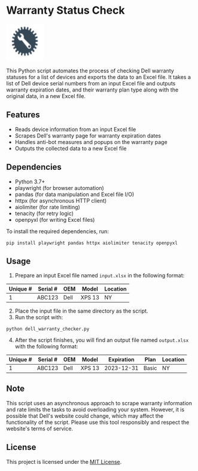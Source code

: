 # Warranty Status Check
 <img src="/images/logo.svg" height="100" width="100"> 
<p>This Python script automates the process of checking Dell warranty statuses for a list of devices and exports the data to an Excel file. It takes a list of Dell device serial numbers from an input Excel file and outputs warranty expiration dates, and their warranty plan type along with the original data, in a new Excel file.</p>

<h2>Features</h2>
<ul>
 <li>Reads device information from an input Excel file</li>
 <li>Scrapes Dell's warranty page for warranty expiration dates</li>
 <li>Handles anti-bot measures and popups on the warranty page</li>
 <li>Outputs the collected data to a new Excel file</li>
</ul>
 
<h2>Dependencies</h2>
<ul>
 <li>Python 3.7+</li>
 <li>playwright (for browser automation)</li>
 <li>pandas (for data manipulation and Excel file I/O)</li>
 <li>httpx (for asynchronous HTTP client)</li>
 <li>aiolimiter (for rate limiting)</li>
 <li>tenacity (for retry logic)</li>
 <li>openpyxl (for writing Excel files)</li>
</ul>

<p>To install the required dependencies, run:</p>
<pre><code>pip install playwright pandas httpx aiolimiter tenacity openpyxl</code></pre>

<h2>Usage</h2>
<ol>
    <li>Prepare an input Excel file named <code>input.xlsx</code> in the following format:</li>
</ol>
<table>
    <thead>
        <tr>
            <th>Unique #</th>
            <th>Serial #</th>
            <th>OEM</th>
            <th>Model</th>
            <th>Location</th>
        </tr>
    </thead>
    <tbody>
        <tr>
            <td>1</td>
            <td>ABC123</td>
            <td>Dell</td>
            <td>XPS 13</td>
            <td>NY</td>
        </tr>
    </tbody>
</table>
<ol start="2">
    <li>Place the input file in the same directory as the script.</li>
    <li>Run the script with:</li>
</ol>
<pre><code>python dell_warranty_checker.py</code></pre>
<ol start="4">
    <li>After the script finishes, you will find an output file named <code>output.xlsx</code> with the following format:</li>
</ol>
<table>
    <thead>
        <tr>
            <th>Unique #</th>
            <th>Serial #</th>
            <th>OEM</th>
            <th>Model</th>
            <th>Expiration</th>
            <th>Plan</th>
            <th>Location</th>
        </tr>
    </thead>
    <tbody>
        <tr>
            <td>1</td>
            <td>ABC123</td>
            <td>Dell</td>
            <td>XPS 13</td>
            <td>2023-12-31</td>
            <td>Basic</td>
            <td>NY</td>
        </tr>
    </tbody>
</table>

<h2>Note</h2>
<p>This script uses an asynchronous approach to scrape warranty information and rate limits the tasks to avoid overloading your system. However, it is possible that Dell's website could change, which may affect the functionality of the script. Please use this tool responsibly and respect the website's terms of service.</p>

<h2>License</h2>
<p>This project is licensed under the <a href="LICENSE">MIT License</a>.</p>
